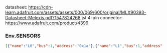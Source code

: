 datasheet: https://cdn-learn.adafruit.com/assets/assets/000/069/600/original/MLX90393-Datasheet-Melexis.pdf?1547824268
jst 4-pin connector: https://www.adafruit.com/product/4399

### Env.SENSORS
```json
[{"name":"L0","bus":1,"address":"0x1a"},{"name":"L1","bus":1,"address":"0x18"},{"name":"L2","bus":2,"address":"0x19"},{"name":"R0","bus":1,"address":"0x1b"},{"name":"R1","bus":1,"address":"0x19"},{"name":"R2","bus":2,"address":"0x18"}]
```